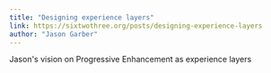 ```yaml
---
title: "Designing experience layers"
link: https://sixtwothree.org/posts/designing-experience-layers
author: "Jason Garber"
---
```


Jason's vision on Progressive Enhancement as experience layers